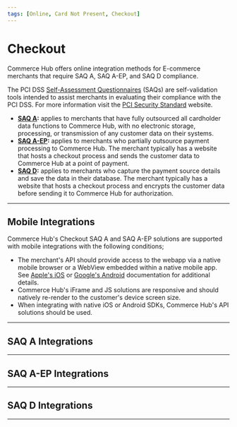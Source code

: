 ```yaml
---
tags: [Online, Card Not Present, Checkout]
---
```


# Checkout

Commerce Hub offers online integration methods for E-commerce merchants that require SAQ A,  SAQ A-EP, and SAQ D compliance.

The PCI DSS [Self-Assessment Questionnaires](?path=docs/Resources/FAQs-Glossary/Glossary.md#self-assessment-questionnaire) (SAQs) are self-validation tools intended to assist merchants in evaluating their compliance with the PCI DSS. For more information visit the [PCI Security Standard](https://www.pcisecuritystandards.org/) website.

- **[SAQ A](#saq-a-integrations):** applies to merchants that have fully outsourced all cardholder data functions to Commerce Hub, with no electronic storage, processing, or transmission of any customer data on their systems.
- **[SAQ A-EP](#saq-a-ep-integrations):** applies to merchants who partially outsource payment processing to Commerce Hub. The merchant typically has a website that hosts a checkout process and sends the customer data to Commerce Hub at a point of payment.
- **[SAQ D](#saq-d-integrations):** applies to merchants who capture the payment source details and save the data in their database. The merchant typically has a website that hosts a checkout process and encrypts the customer data before sending it to Commerce Hub for authorization.

---

## Mobile Integrations

Commerce Hub's Checkout SAQ A and SAQ A-EP solutions are supported with mobile integrations with the following conditions;

- The merchant's API should provide access to the webapp via a native mobile browser or a WebView embedded within a native mobile app. See [Apple's iOS](https://developer.apple.com/documentation/webkit/wkwebview) or [Google's Android](https://developer.android.com/reference/android/webkit/WebView) documentation for additional details.
- Commerce Hub's iFrame and JS solutions are responsive and should natively re-render to the customer's device screen size.
- When integrating with native iOS or Android SDKs, Commerce Hub's API solutions should be used.

---

## SAQ A Integrations

<!-- type: row -->

<!-- type: card
title: Hosted Fields
description: Allows a merchant an easy and secure way to embed a payment form into a website or customer's mobile device.
link: ?path=docs/Online-Mobile-Digital/Checkout/Hosted-Fields/Hosted-Fields.md
-->

<!-- type: card
title: Hosted Payment Page
description: Allows a merchant to redirect their customer to a secure Commerce Hub Hosted Payment Page to process a transaction.
link:
-->

<!-- type: card
title: Payment URL
description: Allows a merchant to request an invoice via the Commerce Hub RESTful APIs, and send a Payment URL to their customer.
link:
-->

<!-- type: row-end -->

---

## SAQ A-EP Integrations

<!-- type: row -->

<!-- type: card
title: API Only
description: Allows a merchant an easy and secure way to manage and encrypt the payment data on their website or customer's mobile device using Commerce Hub's Card Capture API.
link: ?path=docs/Online-Mobile-Digital/Checkout/API/API-Only.md
-->

<!-- type: card
title: Direct Post
description: Allows the merchants to build their own form to collect all payment information and submit a transaction using Commerce Hub's Hosted Payment Page.
link: 
-->

<!-- type: row-end -->

---

## SAQ D Integrations

<!-- type: row -->

<!-- type: card
title: API Direct
description: Integration that includes the use of a static public key, where the merchant can capture the payment source details and encrypt the details before sending it to Commerce Hub for authorization.
link: ?path=docs/Online-Mobile-Digital/Checkout/API/API-Direct.md
-->

<!-- type: row-end -->

---
